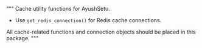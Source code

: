 
"""
Cache utility functions for AyushSetu.

- Use `get_redis_connection()` for Redis cache connections.

All cache-related functions and connection objects should be placed in this package.
"""

